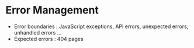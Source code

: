 <!-- .slide: class="two-column with-code " -->

# Error Management

- Error boundaries : JavaScript exceptions, API errors, unexpected errors, unhandled errors ...
- Expected errors : 404 pages

